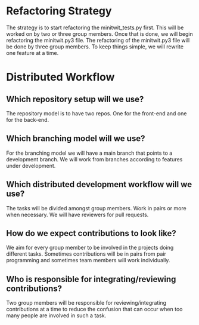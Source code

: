 # Refactoring Strategy
The strategy is to start refactoring the minitwit_tests.py first. This will be worked on by two or three group members. Once that is done, we will begin refactoring the minitwit.py3 file. The refactoring of the minitwit.py3 file will be done by three group members. To keep things simple, we will rewrite one feature at a time.

# Distributed Workflow

## Which repository setup will we use?
The repository model is to have two repos. One for the front-end and one for the back-end.

## Which branching model will we use?
For the branching model we will have a main branch that points to a development branch. We will work from branches according to features under development.

## Which distributed development workflow will we use?
The tasks will be divided amongst group members. Work in pairs or more when necessary. We will have reviewers for pull requests.

## How do we expect contributions to look like?
We aim for every group member to be involved in the projects doing different tasks. Sometimes contributions will be in pairs from pair programming and sometimes team members will work individually.

## Who is responsible for integrating/reviewing contributions?
Two group members will be responsible for reviewing/integrating contributions at a time to reduce the confusion that can occur when too many people are involved in such a task. 

